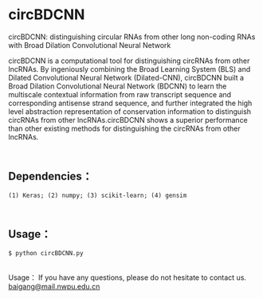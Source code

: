 # circBDCNN
circBDCNN: distinguishing circular RNAs from other long non-coding RNAs with Broad Dilation Convolutional Neural Network

circBDCNN is a computational tool for distinguishing circRNAs from other lncRNAs. By ingeniously combining the Broad Learning System (BLS) and Dilated Convolutional Neural Network (Dilated-CNN), circBDCNN built a Broad Dilation Convolutional Neural Network (BDCNN) to learn the multiscale contextual information from raw transcript sequence and corresponding antisense strand sequence, and further integrated the high level abstraction representation of conservation information to distinguish circRNAs from other lncRNAs.circBDCNN shows a superior performance than other existing methods for distinguishing the circRNAs from other lncRNAs.

<br>Dependencies：
-----
    (1) Keras; (2) numpy; (3) scikit-learn; (4) gensim
    
<br>Usage：
-----
    $ python circBDCNN.py

<br>Usage：
If you have any questions, please do not hesitate to contact us.
baigang@mail.nwpu.edu.cn
